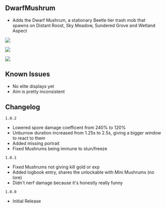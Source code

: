 ## DwarfMushrum
- Adds the Dwarf Mushrum, a stationary Beetle tier trash mob that spawns on Distant Roost, Sky Meadow, Sundered Grove and Wetland Aspect

[![](https://cdn.discordapp.com/attachments/469291841859092488/797758230813868032/unknown.png)]()

[![](https://cdn.discordapp.com/attachments/469291841859092488/797760423269105694/unknown.png)]()

[![](https://cdn.discordapp.com/attachments/469291841859092488/797756422406275082/texFuckerIcon.png)]()

## Known Issues
- No elite displays yet
- Aim is pretty inconsistent

## Changelog
`1.0.2`
- Lowered spore damage coefficent from 240% to 120%
- Unburrow duration increased from 1.25s to 2.5s, giving a bigger window to react to them
- Added missing portrait
- Fixed Mushrums being immune to stun/freeze

`1.0.1`
- Fixed Mushrums not giving kill gold or exp
- Added logbook entry, shares the unlockable with Mini Mushrums (no lore)
- Didn't nerf damage because it's honestly really funny

`1.0.0`
- Initial Release